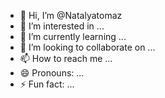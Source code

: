 - 👋 Hi, I’m @Natalyatomaz
- 👀 I’m interested in ...
- 🌱 I’m currently learning ...
- 💞️ I’m looking to collaborate on ...
- 📫 How to reach me ...
- 😄 Pronouns: ...
- ⚡ Fun fact: ...

<!---
Natalyatomaz/Natalyatomaz is a ✨ special ✨ repository because its `README.md` (this file) appears on your GitHub profile.
You can click the Preview link to take a look at your changes.
--->
